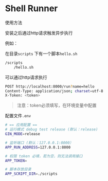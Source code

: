 # Shell Runner 

使用方法

安装之后通过http请求触发异步执行

例如：

在目录`scripts` 下有一个脚本`hello.sh`

```bash
/scripts
    /hello.sh
```

可以通过http请求执行

```bash
POST http://localhost:8000/run?name=hello
Content-Type: application/json; charset=utf-8
X-Token: <token>

```

> 注意：token必须填写，在环境变量中配置

配置文件`.env`

```bash
# == 应用配置 ==
# 运行模式 debug test release (默认：release)
GIN_MODE=release

# 监听端口 (默认：127.0.0.1:8000）
APP_RUN_ADDRESS=127.0.0.1:8000

# 权限 token 必填，若为空，则无法调用接口
APP_TOKEN=

# 脚本存放目录
APP_SCRIPT_DIR=./scripts
```